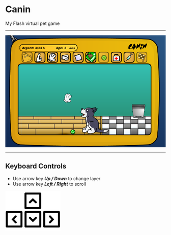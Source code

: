# Canin
My Flash virtual pet game


***

[![Screen Shot](Screen/Screen1.png)](https://maeiky.github.io/Canin/index.html)

***

## Keyboard Controls

* Use arrow key **_Up / Down_** to change layer
* Use arrow key **_Left / Right_** to scroll

[![Screen Shot](Screen/ArrowKeys.png)](https://maeiky.github.io/Canin/index.html)
